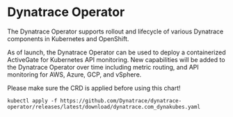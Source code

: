 # Dynatrace Operator

The Dynatrace Operator supports rollout and lifecycle of various Dynatrace components in Kubernetes and OpenShift.

As of launch, the Dynatrace Operator can be used to deploy a containerized ActiveGate for Kubernetes API monitoring. New capabilities will be added to the Dynatrace Operator over time including metric routing, and API monitoring for AWS, Azure, GCP, and vSphere.

Please make sure the CRD is applied before using this chart!

```
kubectl apply -f https://github.com/Dynatrace/dynatrace-operator/releases/latest/download/dynatrace.com_dynakubes.yaml
```